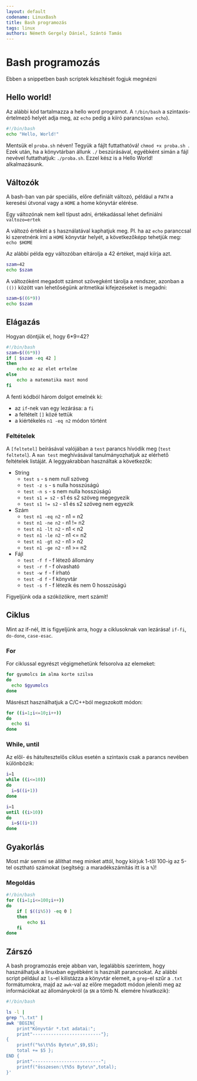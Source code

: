 ```yaml
---
layout: default
codename: LinuxBash
title: Bash programozás
tags: linux
authors: Németh Gergely Dániel, Szántó Tamás
---
```


# Bash programozás
Ebben a snippetben bash scriptek készítését fogjuk megnézni

## Hello world!
Az alábbi kód tartalmazza a hello word programot. A ``!/bin/bash`` a szintaxis-értelmező helyét adja meg, az ``echo`` pedig a kiíró parancs(``man echo``).
```bash
#!/bin/bash
echo "Hello, World!" 
```
Mentsük el ``proba.sh`` néven! Tegyük a fájlt futtathatóvá! ``chmod +x proba.sh ``. Ezek után, ha a könyvtárban állunk ``./`` beszúrásával, egyébként simán a fájl nevével futtathatjuk: ``./proba.sh``. Ezzel kész is a Hello World! alkalmazásunk.

## Változók
A bash-ban van pár speciális, előre definiált változó, például a ``PATH`` a keresési útvonal vagy a ``HOME`` a home könyvtár elérése.

Egy változónak nem kell típust adni, értékadással lehet definiálni ``valtozo=ertek``

A változó értékét a ``$`` használatával kaphatjuk meg. Pl. ha az ``echo`` paranccsal ki szeretnénk írni a ``HOME`` könyvtár helyét, a következőképp tehetjük meg: ``echo $HOME``

Az alábbi példa egy változóban eltárolja a 42 értéket, majd kiírja azt.
```bash
szam=42
echo $szam
```
A változóként megadott számot szövegként tárolja a rendszer, azonban a ``(())`` között van lehetőségünk aritmetikai kifejezéseket is megadni:
```bash
szam=$((6*9))
echo $szam
```

## Elágazás
Hogyan döntjük el, hogy 6*9=42?
```bash
#!/bin/bash
szam=$((6*9))
if [ $szam -eq 42 ]
then
	echo ez az elet ertelme
else
	echo a matematika mast mond
fi
```
A fenti kódból három dolgot emelnék ki: 
 - az ``if``-nek van egy lezárása: a ``fi``
 - a feltételt ``[]`` közé tettük
 - a kiértékelés ``n1 -eq n2`` módon történt
### Feltételek
A ``[feltetel]`` beírásával valójában a ``test`` parancs hívódik meg (``test feltetel``). A ``man test`` meghívásával tanulmányozhatjuk az elérhető feltételek listáját. A leggyakrabban használtak a következők:
 - String
   - ``test s`` - s nem null szöveg
   - ``test -z s`` - s nulla hosszúságú
   - ``test -n s`` - s nem nulla hosszúságú
   - ``test s1 = s2`` - s1 és s2 szöveg megegyezik
   - ``test s1 != s2`` - s1 és s2 szöveg nem egyezik
 - Szám
   - ``test n1 -eq n2`` - n1 = n2
   - ``test n1 -ne n2`` - n1 != n2
   - ``test n1 -lt n2`` - n1 < n2
   - ``test n1 -le n2`` - n1 <= n2
   - ``test n1 -gt n2`` - n1 > n2
   - ``test n1 -ge n2`` - n1 >= n2
 - Fájl
   - ``test -f f`` - f létező állomány
   - ``test -r f`` - f olvasható
   - ``test -w f`` - f írható
   - ``test -d f`` - f könyvtár
   - ``test -s f`` - f létezik és nem 0 hosszúságú

Figyeljünk oda a szóközökre, mert számít!
## Ciklus
Mint az if-nél, itt is figyeljünk arra, hogy a ciklusoknak van lezárása! ``if-fi``, ``do-done``, ``case-esac``.
### For
For ciklussal egyrészt végigmehetünk felsorolva az elemeket:
```bash
for gyumolcs in alma korte szilva
do
  echo $gyumolcs
done
```
Másrészt használhatjuk a C/C++ból megszokott módon:
```bash
for ((i=1;i<=10;i++))
do
  echo $i
done
```
### While, until
Az elől- és hátultesztelős ciklus esetén a szintaxis csak a parancs nevében különbözik:
```bash
i=1
while ((i<=10))
do
  i=$((i+1))
done
```
```bash
i=1
until ((i>10))
do
  i=$((i+1))
done
```
## Gyakorlás
Most már semmi se állíthat meg minket attól, hogy kiírjuk 1-től 100-ig az 5-tel osztható számokat (segítség: a maradékszámítás itt is a ``%``)!
### Megoldás
```bash
#!/bin/bash
for ((i=1;i<=100;i++))
do
	if [ $((i%5)) -eq 0 ]
	then
		echo $i
	fi	
done
```
## Zárszó
A bash programozás ereje abban van, legalábbis szerintem, hogy használhatjuk a linuxban egyébként is használt parancsokat. Az alábbi script például az ``ls``-el kilistázza a könyvtár elemeit, a ``grep``-el szűr a ``.txt`` formátumokra, majd az ``awk``-val az előre megadott módon jeleníti meg az információkat az állományokról (a ``$N`` a tömb N. elemére hivatkozik):
```bash
#!/bin/bash

ls -l |
grep "\.txt" |
awk 'BEGIN{
	print"Könyvtár *.txt adatai:";
	print"--------------------------"}; 
{ 
	printf("%s\t%5s Byte\n",$9,$5); 
	total += $5 };
END { 
	print"--------------------------";
	printf("összesen:\t%5s Byte\n",total);
}'
```

